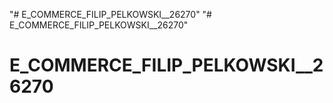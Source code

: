 "# E_COMMERCE_FILIP_PELKOWSKI__26270" 
"# E_COMMERCE_FILIP_PELKOWSKI__26270" 
# E_COMMERCE_FILIP_PELKOWSKI__26270

